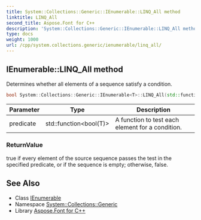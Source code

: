 ```yaml
---
title: System::Collections::Generic::IEnumerable::LINQ_All method
linktitle: LINQ_All
second_title: Aspose.Font for C++
description: 'System::Collections::Generic::IEnumerable::LINQ_All method. Determines whether all elements of a sequence satisfy a condition in C++.'
type: docs
weight: 1000
url: /cpp/system.collections.generic/ienumerable/linq_all/
---
```

## IEnumerable::LINQ_All method


Determines whether all elements of a sequence satisfy a condition.

```cpp
bool System::Collections::Generic::IEnumerable<T>::LINQ_All(std::function<bool(T)> predicate)
```


| Parameter | Type | Description |
| --- | --- | --- |
| predicate | std::function\<bool(T)> | A function to test each element for a condition. |

### ReturnValue

true if every element of the source sequence passes the test in the specified predicate, or if the sequence is empty; otherwise, false.

## See Also

* Class [IEnumerable](../)
* Namespace [System::Collections::Generic](../../)
* Library [Aspose.Font for C++](../../../)
